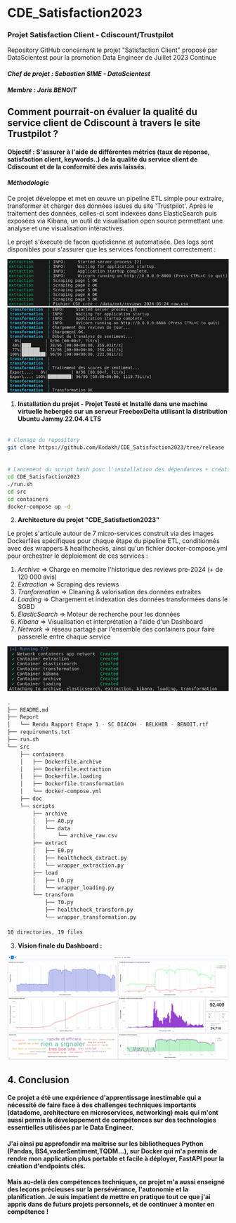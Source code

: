 # CDE_Satisfaction2023
### Projet Satisfaction Client - Cdiscount/Trustpilot

Repository GitHub concernant le projet "Satisfaction Client" proposé par DataScientest pour la promotion Data Engineer de Juillet 2023 Continue

#### *Chef de projet : Sebastien SIME - DataScientest*
#### *Membre : Joris BENOIT*



## Comment pourrait-on évaluer la qualité du service client de Cdiscount à travers le site Trustpilot ?
#### Objectif : S'assurer à l'aide de différentes métrics (taux de réponse, satisfaction client, keywords..) de la qualité du service client de Cdiscount et de la conformité des avis laissés.

#### *Méthodologie*

Ce projet développe et met en œuvre un pipeline ETL simple pour extraire, transformer et charger des données issues du site 'Trustpilot'. 
Après le traitement des données, celles-ci sont indexées dans ElasticSearch puis exposées via Kibana, un outil de visualisation open source permettant une analyse et une visualisation intéractives.

Le projet s'éxecute de facon quotidienne et automatisée.
Des logs sont disponibles pour s'assurer que les services fonctionnent correctement :

![Logs du container 'Extraction'](src/doc/logs_extraction.png)
![Logs du container 'Transformation'](src/doc/logs_transformation.png)


1. **Installation du projet - Projet Testé et Installé dans une machine virtuelle hebergée sur un serveur FreeboxDelta utilisant la distribution Ubuntu Jammy 22.04.4 LTS**
```bash

# Clonage du repository 
git clone https://github.com/Kodakh/CDE_Satisfaction2023/tree/release


# Lancement du script bash pour l'installation des dépendances + création des images 
cd CDE_Satisfaction2023
./run.sh
cd src
cd containers
docker-compose up -d

```


2. **Architecture du projet "CDE_Satisfaction2023"**

Le projet s'articule autour de 7 micro-services construit via des images Dockerfiles spécifiques pour chaque étape du pipeline ETL, conditionnés avec des wrappers & healthchecks, ainsi qu'un fichier docker-compose.yml pour orchestrer le déploiement de ces services :
1. *Archive* => Charge en memoire l'historique des reviews pre-2024 (+ de 120 000 avis)
2. *Extraction* => Scraping des reviews
3. *Tranformation* => Cleaning & valorisation des données extraites
4. *Loading* => Chargement et indexation des données transformées dans le SGBD
5. *ElasticSearch* => Moteur de recherche pour les données 
6. *Kibana* => Visualisation et interprétation a l'aide d'un Dashboard
7. *Network* => réseau partagé par l'ensemble des containers pour faire passerelle entre chaque service

![Containers Dockers](src/doc/Docker.png)


```bash
.
├── README.md
├── Report
│   └── Rendu Rapport Etape 1 - SC DIACOH - BELKHIR - BENOIT.rtf
├── requirements.txt
├── run.sh
└── src
    ├── containers
    │   ├── Dockerfile.archive
    │   ├── Dockerfile.extraction
    │   ├── Dockerfile.loading
    │   ├── Dockerfile.transformation
    │   └── docker-compose.yml
    ├── doc
    └── scripts
        ├── archive
        │   ├── A0.py
        │   └── data
        │       └── archive_raw.csv
        ├── extract
        │   ├── E0.py
        │   ├── healthcheck_extract.py
        │   └── wrapper_extraction.py
        ├── load
        │   ├── L0.py
        │   └── wrapper_loading.py
        └── transform
            ├── T0.py
            ├── healthcheck_transform.py
            └── wrapper_transformation.py

10 directories, 19 files


```


3. **Vision finale du Dashboard :**

![Dashboard Kibana](src/doc/dashboard_view.png)




## 4. **Conclusion**
#### Ce projet a été une expérience d'apprentissage inestimable qui a nécessité de faire face à des challenges techniques importants (datadome, architecture en microservices, networking) mais qui m'ont aussi permis le développement de compétences sur des technologies essentielles utilisées par le Data Engineer.
#### J'ai ainsi pu approfondir ma maîtrise sur les bibliotheques Python (Pandas, BS4,vaderSentiment,TQDM...), sur Docker qui m'a permis de rendre mon application plus portable et facile à déployer, FastAPI pour la création d'endpoints clés.
#### Mais au-delà des compétences techniques, ce projet m'a aussi enseigné des leçons précieuses sur la persévérance, l'autonomie et la planification. Je suis impatient de mettre en pratique tout ce que j'ai appris dans de futurs projets personnels, et de continuer à monter en compétence !
